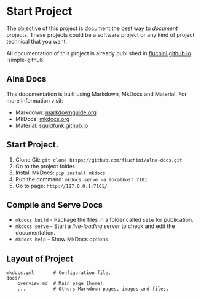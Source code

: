 # Start Project

The objective of this project is document the best way to _document_ projects. These projects could be a software project or any kind of project technical that you want.

All documentation of this project is already published in [fluchini.github.io](https://fluchini.github.io/alna-docs/) :simple-github:

## Alna Docs

This documentation is built using Markdown, MkDocs and Material. For more information visit:

* Markdown: [markdownguide.org](https://www.markdownguide.org/)
* MkDocs: [mkdocs.org](https://mkdocs.org)
* Material: [squidfunk.github.io](https://squidfunk.github.io/mkdocs-material/)

## Start Project.

1. Clone Git: `git clone https://github.com/fluchini/alna-docs.git`
2. Go to the project folder.
3. Install MkDocs: `pip install mkdocs`
4. Run the command: `mkdocs serve -a localhost:7101`
5. Go to page: `http://127.0.0.1:7101/`

## Compile and Serve Docs

* `mkdocs build` - Package the files in a folder called `site` for publication.
* `mkdocs serve` - Start a _live-loading_ server to check and edit the documentation.
* `mkdocs help` - Show MkDocs options.

## Layout of Project

    mkdocs.yml       # Configuration file.
    docs/
        overview.md  # Main page (home).
        ...          # Others Markdown pages, images and files.
